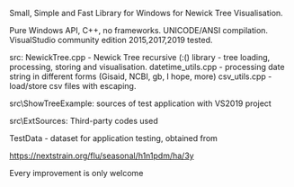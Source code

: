 
Small, Simple and Fast Library for Windows  for Newick Tree Visualisation.

Pure Windows API, C++, no frameworks.
UNICODE/ANSI compilation.
VisualStudio community edition 2015,2017,2019 tested.

src:
NewickTree.cpp - Newick Tree recursive (:() library - tree loading, processing, storing and visualisation.
datetime_utils.cpp  - processing date string in different forms (Gisaid, NCBI, gb, I hope, more)
csv_utils.cpp - load/store csv files with escaping.

src\ShowTreeExample:  sources of test application with VS2019 project

src\ExtSources:      Third-party codes used

TestData - dataset for application testing, obtained from

https://nextstrain.org/flu/seasonal/h1n1pdm/ha/3y


Every improvement is only welcome

